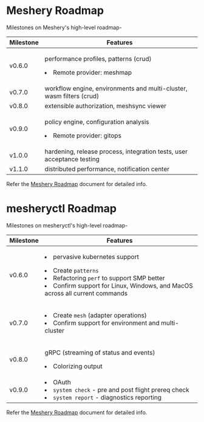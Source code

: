 # Meshery Roadmap

Milestones on Meshery's high-level roadmap-

Milestone | Features
--- | ---
v0.6.0 | <p>performance profiles, patterns (crud)</p><p><li>Remote provider: meshmap</li></p>
v0.7.0 | workflow engine, environments and multi-cluster, wasm filters (crud)
v0.8.0 | extensible authorization, meshsync viewer
v0.9.0 | <p>policy engine, configuration analysis</p><p><li>Remote provider: gitops</li></p>
v1.0.0 | hardening, release process, integration tests, user acceptance testing
v1.1.0 | distributed performance, notification center

Refer the [Meshery Roadmap](https://docs.google.com/document/d/1kvcz8jdvFwXmYBBaY2-3fHHUUoy1GJLpZZXuoxZQoOk/edit#) document for detailed info.

# mesheryctl Roadmap

Milestones on mesheryctl's high-level roadmap-

Milestone | Features
--- | ---
v0.6.0 | <p><li>pervasive kubernetes support </li> </p><p><li>Create `patterns`</li><li>Refactoring `perf` to support SMP better</li><li>Confirm support for Linux, Windows, and MacOS across all current commands</li></p>
v0.7.0 | <p><li>Create `mesh` (adapter operations)</li><li>Confirm support for environment and multi-cluster</li></p>
v0.8.0 | <p>gRPC (streaming of status and events)<p><p><li>Colorizing output</li></p>
v0.9.0 | <Li>OAuth</Li><Li>`system check` - pre and post flight prereq check</li><Li>`system report` - diagnostics reporting</li>

Refer the [Meshery Roadmap](https://docs.google.com/document/d/1kvcz8jdvFwXmYBBaY2-3fHHUUoy1GJLpZZXuoxZQoOk/edit#) document for detailed info.
